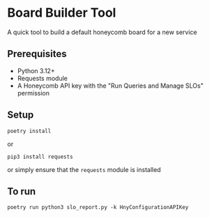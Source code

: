 # Board Builder Tool

A quick tool to build a default honeycomb board for a new service

## Prerequisites

- Python 3.12+
- Requests module
- A Honeycomb API key with the "Run Queries and Manage SLOs" permission

## Setup

```
poetry install
```

or

```
pip3 install requests
```

or simply ensure that the `requests` module is installed

## To run

```
poetry run python3 slo_report.py -k HnyConfigurationAPIKey
```
